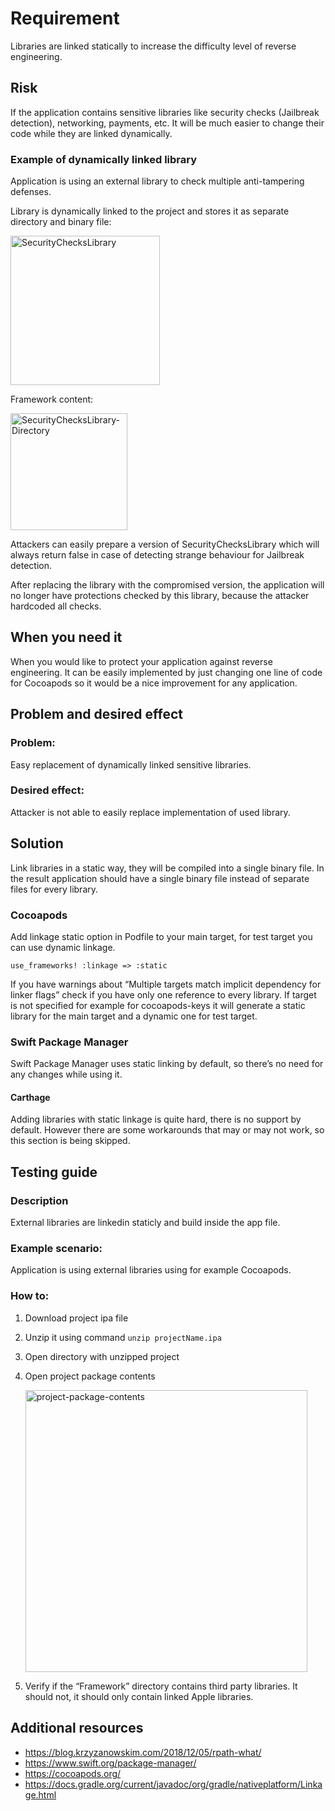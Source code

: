 # Requirement
Libraries are linked statically to increase the difficulty level of reverse engineering.

## Risk
If the application contains sensitive libraries like security checks (Jailbreak detection), networking, payments, etc.
It will be much easier to change their code while they are linked dynamically.

### Example of dynamically linked library
Application is using an external library to check multiple anti-tampering defenses.

Library is dynamically linked to the project and stores it as separate directory and binary file:

<img width="239" alt="SecurityChecksLibrary" src="https://user-images.githubusercontent.com/57398986/145821852-4285d6f0-7b2a-442d-aba4-3191411e59c6.png">

Framework content:

<img width="187" alt="SecurityChecksLibrary-Directory" src="https://user-images.githubusercontent.com/57398986/145822028-fc718b19-43f8-4d20-9bad-6f0f9587ad97.png">

Attackers can easily prepare a version of SecurityChecksLibrary which will always return false in case of detecting strange behaviour for Jailbreak detection.

After replacing the library with the compromised version, the application will no longer have protections checked by this library, because the attacker hardcoded all checks.

## When you need it
When you would like to protect your application against reverse engineering. 
It can be easily implemented by just changing one line of code for Cocoapods so it would be a nice improvement for any application.

## Problem and desired effect
### Problem:
Easy replacement of dynamically linked sensitive libraries.

### Desired effect:
Attacker is not able to easily replace implementation of used library.

## Solution
Link libraries in a static way, they will be compiled into a single binary file. In the result application should have a single binary file instead of separate files for every library.

### Cocoapods

Add linkage static option in Podfile to your main target, for test target you can use dynamic linkage. 

`use_frameworks! :linkage => :static`

If you have warnings about “Multiple targets match implicit dependency for linker flags” check if you have only one reference to every library. If target is not specified for example for cocoapods-keys it will generate a static library for the main target and a dynamic one for test target.

### Swift Package Manager

Swift Package Manager uses static linking by default, so there’s no need for any changes while using it.

#### Carthage

Adding libraries with static linkage is quite hard, there is no support by default. However there are some workarounds that may or may not work, so this section is being skipped.

## Testing guide
### Description
External libraries are linkedin staticly and build inside the app file.

### Example scenario:
Application is using external libraries using for example Cocoapods.

### How to:
1. Download project ipa file
2. Unzip it using command `unzip projectName.ipa`
3. Open directory with unzipped project
4. Open project package contents

   <img width="451" alt="project-package-contents" src="https://user-images.githubusercontent.com/57398986/145824822-9cf61476-0edd-44ea-87a8-1a9fdd6c6972.png">
6. Verify if the “Framework” directory contains third party libraries. It should not, it should only contain linked Apple libraries.

## Additional resources
- https://blog.krzyzanowskim.com/2018/12/05/rpath-what/
- https://www.swift.org/package-manager/
- https://cocoapods.org/
- https://docs.gradle.org/current/javadoc/org/gradle/nativeplatform/Linkage.html
